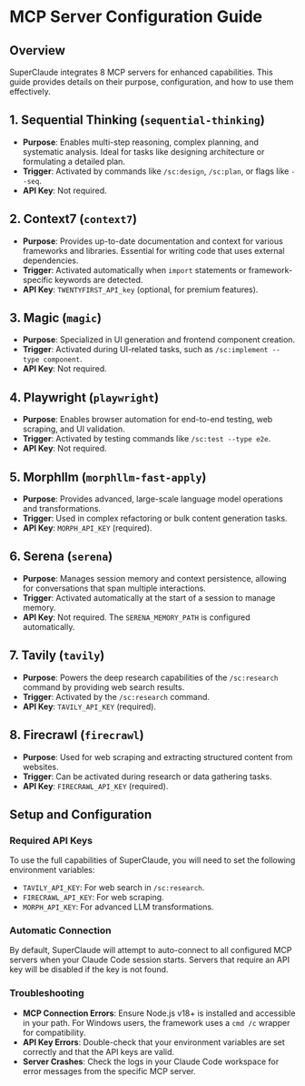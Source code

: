# MCP Server Configuration Guide

## Overview
SuperClaude integrates 8 MCP servers for enhanced capabilities. This guide provides details on their purpose, configuration, and how to use them effectively.

## 1. Sequential Thinking (`sequential-thinking`)
- **Purpose**: Enables multi-step reasoning, complex planning, and systematic analysis. Ideal for tasks like designing architecture or formulating a detailed plan.
- **Trigger**: Activated by commands like `/sc:design`, `/sc:plan`, or flags like `--seq`.
- **API Key**: Not required.

## 2. Context7 (`context7`)
- **Purpose**: Provides up-to-date documentation and context for various frameworks and libraries. Essential for writing code that uses external dependencies.
- **Trigger**: Activated automatically when `import` statements or framework-specific keywords are detected.
- **API Key**: `TWENTYFIRST_API_key` (optional, for premium features).

## 3. Magic (`magic`)
- **Purpose**: Specialized in UI generation and frontend component creation.
- **Trigger**: Activated during UI-related tasks, such as `/sc:implement --type component`.
- **API Key**: Not required.

## 4. Playwright (`playwright`)
- **Purpose**: Enables browser automation for end-to-end testing, web scraping, and UI validation.
- **Trigger**: Activated by testing commands like `/sc:test --type e2e`.
- **API Key**: Not required.

## 5. Morphllm (`morphllm-fast-apply`)
- **Purpose**: Provides advanced, large-scale language model operations and transformations.
- **Trigger**: Used in complex refactoring or bulk content generation tasks.
- **API Key**: `MORPH_API_KEY` (required).

## 6. Serena (`serena`)
- **Purpose**: Manages session memory and context persistence, allowing for conversations that span multiple interactions.
- **Trigger**: Activated automatically at the start of a session to manage memory.
- **API Key**: Not required. The `SERENA_MEMORY_PATH` is configured automatically.

## 7. Tavily (`tavily`)
- **Purpose**: Powers the deep research capabilities of the `/sc:research` command by providing web search results.
- **Trigger**: Activated by the `/sc:research` command.
- **API Key**: `TAVILY_API_KEY` (required).

## 8. Firecrawl (`firecrawl`)
- **Purpose**: Used for web scraping and extracting structured content from websites.
- **Trigger**: Can be activated during research or data gathering tasks.
- **API Key**: `FIRECRAWL_API_KEY` (required).

## Setup and Configuration

### Required API Keys
To use the full capabilities of SuperClaude, you will need to set the following environment variables:
- `TAVILY_API_KEY`: For web search in `/sc:research`.
- `FIRECRAWL_API_KEY`: For web scraping.
- `MORPH_API_KEY`: For advanced LLM transformations.

### Automatic Connection
By default, SuperClaude will attempt to auto-connect to all configured MCP servers when your Claude Code session starts. Servers that require an API key will be disabled if the key is not found.

### Troubleshooting
- **MCP Connection Errors**: Ensure Node.js v18+ is installed and accessible in your path. For Windows users, the framework uses a `cmd /c` wrapper for compatibility.
- **API Key Errors**: Double-check that your environment variables are set correctly and that the API keys are valid.
- **Server Crashes**: Check the logs in your Claude Code workspace for error messages from the specific MCP server.
